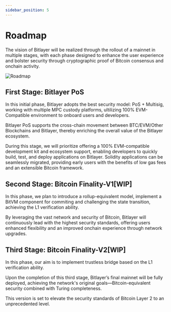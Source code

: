 ```yaml
---
sidebar_position: 5
---
```


# Roadmap
The vision of Bitlayer will be realized through the rollout of a mainnet in multiple stages, with each phase designed to enhance the user experience and bolster security through cryptographic proof of Bitcoin consensus and onchain activity.

![Roadmap](/img/Introduction/roadmap3.png)

## First Stage: Bitlayer PoS
In this initial phase, Bitlayer adopts the best security model: PoS + Multisig, working with multiple MPC custody platforms, ultilizing 100% EVM-Compatible environment to onboard users and developers.

Bitlayer PoS supports the cross-chain movement between BTC/EVM/Other Blockchains and Bitlayer, thereby enriching the overall value of the Bitlayer ecosystem.

During this stage, we will prioritize offering a 100% EVM-compatible development kit and ecosystem support, enabling developers to quickly build, test, and deploy applications on Bitlayer. Solidity applications can be seamlessly migrated, providing early users with the benefits of low gas fees and an extensible Bitcoin framework.

## Second Stage: Bitcoin Finality-V1[WIP]

In this phase, we plan to introduce a rollup-equivalent model, implement a BitVM component for commiting and challenging the state transition, achieving the L1 verification ability.

By leveraging the vast network and security of Bitcoin, Bitlayer will continuously lead with the highest security standards, offering users enhanced flexibility and an improved onchain experience through network upgrades.

## Third Stage: Bitcoin Finality-V2[WIP]
In this phase, our aim is to implement trustless bridge based on the L1 verification ability.

Upon the completion of this third stage, Bitlayer’s final mainnet will be fully deployed, achieving the network's original goals—Bitcoin-equivalent security combined with Turing completeness. 

This version is set to elevate the security standards of Bitcoin Layer 2 to an unprecedented level.
